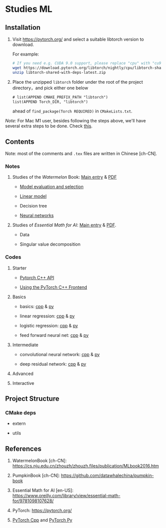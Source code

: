 # Studies ML

## Installation

1. Visit <https://pytorch.org/> and select a suitable libtorch version to download.

    For example:

    ```sh
    # If you need e.g. CUDA 9.0 support, please replace "cpu" with "cu90" in the URL below.
    wget https://download.pytorch.org/libtorch/nightly/cpu/libtorch-shared-with-deps-latest.zip
    unzip libtorch-shared-with-deps-latest.zip
    ```

1. Place the unzipped `libtorch` folder under the root of the project directory，and pick either one below

    ```txt
    # list(APPEND CMAKE_PREFIX_PATH "libtorch")
    list(APPEND Torch_DIR, "libtorch")
    ```

    ahead of `find_package(Torch REQUIRED)` in `CMakeLists.txt`.

*Note:* For Mac M1 user, besides following the steps above, we'll have several extra steps to be done. Check [this](./mac_m1_build.md).

## Contents

Note: most of the comments and `.tex` files are written in Chinese [ch-CN].

### Notes

1. Studies of the *Watermelon* Book: [Main entry](./notes-watermelon.tex) & [PDF](./out/notes-watermelon.pdf)

    - [Model evaluation and selection](./notes-watermelon/model_evaluation_and_selection.tex)

    - [Linear model](./notes-watermelon/linear_model.tex)

    - Decision tree

    - [Neural networks](./notes-watermelon/neural_networks.tex)

1. Studies of *Essential Math for AI*: [Main entry](./notes-emfa.tex) & [PDF](./out/notes-emfa.pdf).

    - Data

    - Singular value decomposition

### Codes

1. Starter

    - [Pytorch C++ API](./starter/introduction.cpp)

    - [Using the PyTorch C++ Frontend](./starter/using_cpp_frontend.cpp)

1. Basics

    - basics: [cpp](./basics/basics.cpp) & [py](./basics/basics.py)

    - linear regression: [cpp](./basics/linear_regression.cpp) & [py](./basics/linear_regression.py)

    - logistic regression: [cpp](./basics//logistic_regression.cpp) & [py](./basics/logistic_regression.cpp)

    - feed forward neural net: [cpp](./basics/feed_forward_neural_network.cpp) & [py](./basics/feed_forward_neural_network.py)

1. Intermediate

    - convolutional neural network: [cpp](./intermediate/convolutional_neural_network/convolutional_neural_network.cpp) & [py](./intermediate/convolutional_neural_network/convolutional_neural_network.py)

    - deep residual network: [cpp](./intermediate/deep_residual_network/deep_residual_network.cpp) & [py](./intermediate/deep_residual_network/deep_residual_network.py)

1. Advanced

1. Interactive

## Project Structure

### CMake deps

- extern

- utils

## References

1. WatermelonBook [ch-CN]: <https://cs.nju.edu.cn/zhouzh/zhouzh.files/publication/MLbook2016.htm>

1. PumpkinBook [ch-CN]: <https://github.com/datawhalechina/pumpkin-book>

1. Essential Math for AI [en-US]: <https://www.oreilly.com/library/view/essential-math-for/9781098107628/>

1. PyTorch: <https://pytorch.org/>

1. [PyTorch Cpp](https://github.com/prabhuomkar/pytorch-cpp) and [PyTorch Py](https://github.com/yunjey/pytorch-tutorial)

